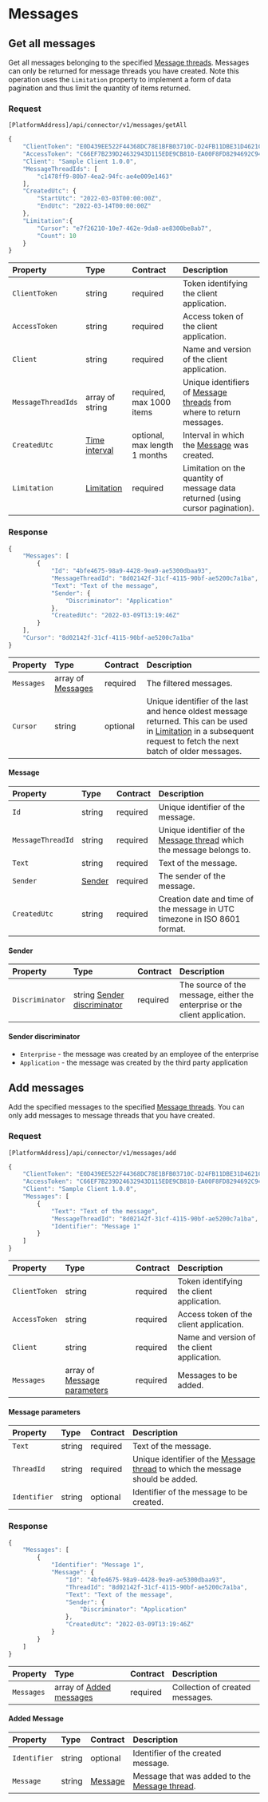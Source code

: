 # Messages

## Get all messages

Get all messages belonging to the specified [Message threads](messagethreads.md#message-thread). Messages can only be returned for message threads you have created. Note this operation uses the `Limitation` property to implement a form of data pagination and thus limit the quantity of items returned.

### Request

`[PlatformAddress]/api/connector/v1/messages/getAll`

```javascript
{
    "ClientToken": "E0D439EE522F44368DC78E1BFB03710C-D24FB11DBE31D4621C4817E028D9E1D",
    "AccessToken": "C66EF7B239D24632943D115EDE9CB810-EA00F8FD8294692C940F6B5A8F9453D",
    "Client": "Sample Client 1.0.0",
    "MessageThreadIds": [
        "c1478ff9-80b7-4ea2-94fc-ae4e009e1463"
    ],
    "CreatedUtc": {
        "StartUtc": "2022-03-03T00:00:00Z",
        "EndUtc": "2022-03-14T00:00:00Z"
    },
    "Limitation":{
        "Cursor": "e7f26210-10e7-462e-9da8-ae8300be8ab7",
        "Count": 10
    }
}
```

| Property | Type | Contract | Description |
| :-- | :-- | :-- | :-- |
| `ClientToken` | string | required | Token identifying the client application. |
| `AccessToken` | string | required | Access token of the client application. |
| `Client` | string | required | Name and version of the client application. |
| `MessageThreadIds` | array of string | required, max 1000 items | Unique identifiers of [Message threads](messagethreads.md#message-thread) from where to return messages. |
| `CreatedUtc` | [Time interval](messagethreads.md#time-interval) | optional, max length 1 months | Interval in which the [Message](#message) was created. |
| `Limitation` | [Limitation](../guidelines/pagination.md#limitation) | required | Limitation on the quantity of message data returned (using cursor pagination). |

### Response

```javascript
{
    "Messages": [
        {
            "Id": "4bfe4675-98a9-4428-9ea9-ae5300dbaa93",
            "MessageThreadId": "8d02142f-31cf-4115-90bf-ae5200c7a1ba",
            "Text": "Text of the message",
            "Sender": {
                "Discriminator": "Application"
            },
            "CreatedUtc": "2022-03-09T13:19:46Z"
        }
    ],
    "Cursor": "8d02142f-31cf-4115-90bf-ae5200c7a1ba"
}
```

| Property | Type | Contract | Description |
| :-- | :-- | :-- | :-- |
| `Messages` | array of [Messages](#message) | required | The filtered messages. |
| `Cursor` | string | optional | Unique identifier of the last and hence oldest message returned. This can be used in [Limitation](../guidelines/pagination.md#limitation) in a subsequent request to fetch the next batch of older messages. |

#### Message

| Property | Type | Contract | Description |
| :-- | :-- | :-- | :-- |
| `Id` | string | required | Unique identifier of the message. |
| `MessageThreadId` | string | required | Unique identifier of the [Message thread](messagethreads.md#message-thread) which the message belongs to. |
| `Text` | string | required | Text of the message. |
| `Sender` | [Sender](#sender) | required | The sender of the message. |
| `CreatedUtc` | string | required | Creation date and time of the message in UTC timezone in ISO 8601 format. |

#### Sender

| Property | Type | Contract | Description |
| :-- | :-- | :-- | :-- |
| `Discriminator` | string [Sender discriminator](#sender-discriminator) | required | The source of the message, either the enterprise or the client application. |

#### Sender discriminator

* `Enterprise` - the message was created by an employee of the enterprise
* `Application` - the message was created by the third party application

## Add messages

Add the specified messages to the specified [Message threads](messagethreads.md#message-thread). You can only add messages to message threads that you have created.

### Request

`[PlatformAddress]/api/connector/v1/messages/add`

```javascript
{
    "ClientToken": "E0D439EE522F44368DC78E1BFB03710C-D24FB11DBE31D4621C4817E028D9E1D",
    "AccessToken": "C66EF7B239D24632943D115EDE9CB810-EA00F8FD8294692C940F6B5A8F9453D",
    "Client": "Sample Client 1.0.0",
    "Messages": [
        {
            "Text": "Text of the message",
            "MessageThreadId": "8d02142f-31cf-4115-90bf-ae5200c7a1ba",
            "Identifier": "Message 1"
        }
    ]
}
```

| Property | Type | Contract | Description |
| :-- | :-- | :-- | :-- |
| `ClientToken` | string | required | Token identifying the client application. |
| `AccessToken` | string | required | Access token of the client application. |
| `Client` | string | required | Name and version of the client application. |
| `Messages` | array of [Message parameters](#message-parameters) | required | Messages to be added. |

#### Message parameters

| Property | Type | Contract | Description |
| :-- | :-- | :-- | :-- |
| `Text` | string | required | Text of the message. |
| `ThreadId` | string | required | Unique identifier of the [Message thread](messagethreads.md#message-thread) to which the message should be added. |
| `Identifier` | string | optional | Identifier of the message to be created. |

### Response

```javascript
{
    "Messages": [
        {
            "Identifier": "Message 1",
            "Message": {
                "Id": "4bfe4675-98a9-4428-9ea9-ae5300dbaa93",
                "ThreadId": "8d02142f-31cf-4115-90bf-ae5200c7a1ba",
                "Text": "Text of the message",
                "Sender": {
                    "Discriminator": "Application"
                },
                "CreatedUtc": "2022-03-09T13:19:46Z"
            }
        }
    ]
}
``` 

| Property | Type | Contract | Description |
| :-- | :-- | :-- | :-- |
| `Messages` | array of [Added messages](#added-message) | required | Collection of created messages. |

#### Added Message

| Property | Type | Contract | Description |
| :-- | :-- | :-- | :-- |
| `Identifier` | string | optional | Identifier of the created message. |
| `Message` | string | [Message](#message) | Message that was added to the [Message thread](messagethreads.md#message-thread). |
